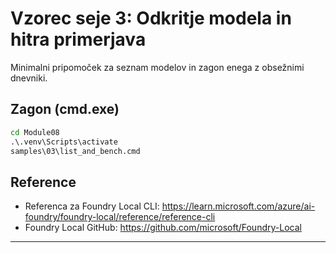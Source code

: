 <!--
CO_OP_TRANSLATOR_METADATA:
{
  "original_hash": "ed8edea2fc43898c2537130fb3ae6878",
  "translation_date": "2025-09-23T01:21:04+00:00",
  "source_file": "Module08/samples/03/README.md",
  "language_code": "sl"
}
-->
# Vzorec seje 3: Odkritje modela in hitra primerjava

Minimalni pripomoček za seznam modelov in zagon enega z obsežnimi dnevniki.

## Zagon (cmd.exe)
```cmd
cd Module08
.\.venv\Scripts\activate
samples\03\list_and_bench.cmd
```

## Reference
- Referenca za Foundry Local CLI: https://learn.microsoft.com/azure/ai-foundry/foundry-local/reference/reference-cli
- Foundry Local GitHub: https://github.com/microsoft/Foundry-Local

---

